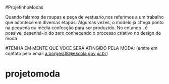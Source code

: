 #ProjetinhoModas 

Quando falamos de roupas e peça de vestuario,nos
referimos a um trabalho que acontece em diversas 
etapas. Algumas vezes, o modelo já chega  ponto na 
pequena ou média confecção para ser produzido. No
entando , é possivel desenhá-lo do zero conhecendo o 
processo criativo no design de moda


#TENHA EM MENTE QUE VOCE SERÁ ATINGIDO PELA MODA: (emtre em contato pelo email a.borges08@escola.gov.pr.br)

























# projetomoda

